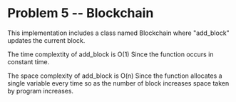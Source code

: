 # Problem 5  -- Blockchain

This implementation includes a class named Blockchain where "add_block" updates the current block.

The time complextity of add_block is O(1) 
Since the function occurs in constant time.

The space complexity of add_block is O(n) 
Since the function allocates a single variable every time so as the number of block increases space taken by program increases.